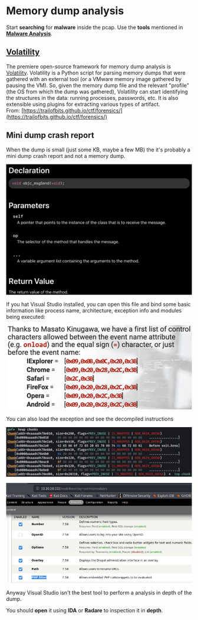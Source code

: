 # Memory dump analysis

Start **searching** for **malware** inside the pcap. Use the **tools** mentioned in [**Malware Analysis**](malware-analysis.md).

## [Volatility](volatility-examples.md)

The premiere open-source framework for memory dump analysis is [Volatility](volatility-examples.md). Volatility is a Python script for parsing memory dumps that were gathered with an external tool \(or a VMware memory image gathered by pausing the VM\). So, given the memory dump file and the relevant "profile" \(the OS from which the dump was gathered\), Volatility can start identifying the structures in the data: running processes, passwords, etc. It is also extensible using plugins for extracting various types of artifact.  
From: [https://trailofbits.github.io/ctf/forensics/](https://trailofbits.github.io/ctf/forensics/)

## Mini dump crash report

When the dump is small \(just some KB, maybe a few MB\) the it's probably a mini dump crash report and not a memory dump.

![](../.gitbook/assets/image%20%28305%29.png)

If you hat Visual Studio installed, you can open this file and bind some basic information like process name, architecture, exception info and modules being executed:

![](../.gitbook/assets/image%20%28164%29.png)

You can also load the exception and see the decompiled instructions

![](../.gitbook/assets/image%20%282%29.png)

![](../.gitbook/assets/image%20%28149%29.png)

Anyway Visual Studio isn't the best tool to perform a analysis in depth of the dump.

You should **open** it using **IDA** or **Radare** to inspection it in **depth**.





